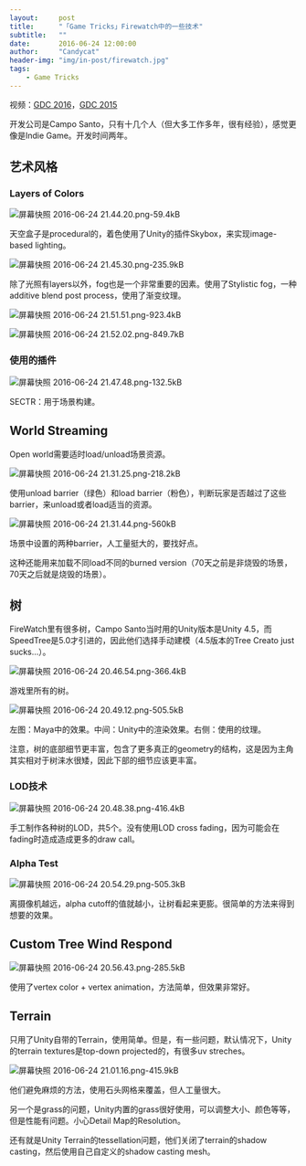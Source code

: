 ```yaml
---
layout:     post
title:      "「Game Tricks」Firewatch中的一些技术"
subtitle:   ""
date:       2016-06-24 12:00:00
author:     "Candycat"
header-img: "img/in-post/firewatch.jpg"
tags:
    - Game Tricks
---
```


视频：[GDC 2016](http://www.gdcvault.com/play/1023191/Making-the-World-of)，[GDC 2015](http://www.gdcvault.com/play/1022295/The-Art-of)

开发公司是Campo Santo，只有十几个人（但大多工作多年，很有经验），感觉更像是Indie Game。开发时间两年。

## 艺术风格

### Layers of Colors

![屏幕快照 2016-06-24 21.44.20.png-59.4kB][1]

天空盒子是procedural的，着色使用了Unity的插件Skybox，来实现image-based lighting。

![屏幕快照 2016-06-24 21.45.30.png-235.9kB][2]

除了光照有layers以外，fog也是一个非常重要的因素。使用了Stylistic fog，一种additive blend post process，使用了渐变纹理。

![屏幕快照 2016-06-24 21.51.51.png-923.4kB][3]

![屏幕快照 2016-06-24 21.52.02.png-849.7kB][4]

### 使用的插件

![屏幕快照 2016-06-24 21.47.48.png-132.5kB][5]

SECTR：用于场景构建。

## World Streaming

Open world需要适时load/unload场景资源。

![屏幕快照 2016-06-24 21.31.25.png-218.2kB][6]

使用unload barrier（绿色）和load barrier（粉色），判断玩家是否越过了这些barrier，来unload或者load适当的资源。

![屏幕快照 2016-06-24 21.31.44.png-560kB][7]

场景中设置的两种barrier，人工量挺大的，要找好点。

这种还能用来加载不同load不同的burned version（70天之前是非烧毁的场景，70天之后就是烧毁的场景）。

## 树

FireWatch里有很多树，Campo Santo当时用的Unity版本是Unity 4.5，而SpeedTree是5.0才引进的，因此他们选择手动建模（4.5版本的Tree Creato just sucks...）。

![屏幕快照 2016-06-24 20.46.54.png-366.4kB][8]

游戏里所有的树。

![屏幕快照 2016-06-24 20.49.12.png-505.5kB][9]

左图：Maya中的效果。中间：Unity中的渲染效果。右侧：使用的纹理。

注意，树的底部细节更丰富，包含了更多真正的geometry的结构，这是因为主角其实相对于树涞水很矮，因此下部的细节应该更丰富。

### LOD技术

![屏幕快照 2016-06-24 20.48.38.png-416.4kB][10]

手工制作各种树的LOD，共5个。没有使用LOD cross fading，因为可能会在fading时造成造成更多的draw call。

### Alpha Test

![屏幕快照 2016-06-24 20.54.29.png-505.3kB][11]

离摄像机越远，alpha cutoff的值就越小，让树看起来更膨。很简单的方法来得到想要的效果。

## Custom Tree Wind Respond

![屏幕快照 2016-06-24 20.56.43.png-285.5kB][12]

使用了vertex color + vertex animation，方法简单，但效果非常好。

## Terrain

只用了Unity自带的Terrain，使用简单。但是，有一些问题，默认情况下，Unity的terrain textures是top-down projected的，有很多uv streches。

![屏幕快照 2016-06-24 21.01.16.png-415.9kB][13]

他们避免麻烦的方法，使用石头网格来覆盖，但人工量很大。

另一个是grass的问题，Unity内置的grass很好使用，可以调整大小、颜色等等，但是性能有问题。小心Detail Map的Resolution。

还有就是Unity Terrain的tessellation问题，他们关闭了terrain的shadow casting，然后使用自己自定义的shadow casting mesh。

  [1]: http://static.zybuluo.com/candycat/8gve5teno4tt9sr4kmhzmrz6/%E5%B1%8F%E5%B9%95%E5%BF%AB%E7%85%A7%202016-06-24%2021.44.20.png
  [2]: http://static.zybuluo.com/candycat/f4745med0z0mcwnxf3a849z7/%E5%B1%8F%E5%B9%95%E5%BF%AB%E7%85%A7%202016-06-24%2021.45.30.png
  [3]: http://static.zybuluo.com/candycat/ya638s6g29mbyhitqyssrp4c/%E5%B1%8F%E5%B9%95%E5%BF%AB%E7%85%A7%202016-06-24%2021.51.51.png
  [4]: http://static.zybuluo.com/candycat/117jbjb3tbw9qihb9xx1k2jg/%E5%B1%8F%E5%B9%95%E5%BF%AB%E7%85%A7%202016-06-24%2021.52.02.png
  [5]: http://static.zybuluo.com/candycat/y2rt5dw7iet3cf3ubi1v4kr4/%E5%B1%8F%E5%B9%95%E5%BF%AB%E7%85%A7%202016-06-24%2021.47.48.png
  [6]: http://static.zybuluo.com/candycat/k4k9evy9ni3yn4f3eieo55tl/%E5%B1%8F%E5%B9%95%E5%BF%AB%E7%85%A7%202016-06-24%2021.31.25.png
  [7]: http://static.zybuluo.com/candycat/5xalhltkxr6f69t47wux5o8s/%E5%B1%8F%E5%B9%95%E5%BF%AB%E7%85%A7%202016-06-24%2021.31.44.png
  [8]: http://static.zybuluo.com/candycat/pkcdhe19zk9zkzjvlw5c63mh/%E5%B1%8F%E5%B9%95%E5%BF%AB%E7%85%A7%202016-06-24%2020.46.54.png
  [9]: http://static.zybuluo.com/candycat/ks2z9e3bkr66sxgpbsn9ant2/%E5%B1%8F%E5%B9%95%E5%BF%AB%E7%85%A7%202016-06-24%2020.49.12.png
  [10]: http://static.zybuluo.com/candycat/fjnmgss09lrn7c50futkxfgv/%E5%B1%8F%E5%B9%95%E5%BF%AB%E7%85%A7%202016-06-24%2020.48.38.png
  [11]: http://static.zybuluo.com/candycat/iqzltuego4zglfv6ro1muzv0/%E5%B1%8F%E5%B9%95%E5%BF%AB%E7%85%A7%202016-06-24%2020.54.29.png
  [12]: http://static.zybuluo.com/candycat/ezouupsmmztktmzes7o9jay7/%E5%B1%8F%E5%B9%95%E5%BF%AB%E7%85%A7%202016-06-24%2020.56.43.png
  [13]: http://static.zybuluo.com/candycat/k6zxxhlt50kifwmrtynr5wck/%E5%B1%8F%E5%B9%95%E5%BF%AB%E7%85%A7%202016-06-24%2021.01.16.png